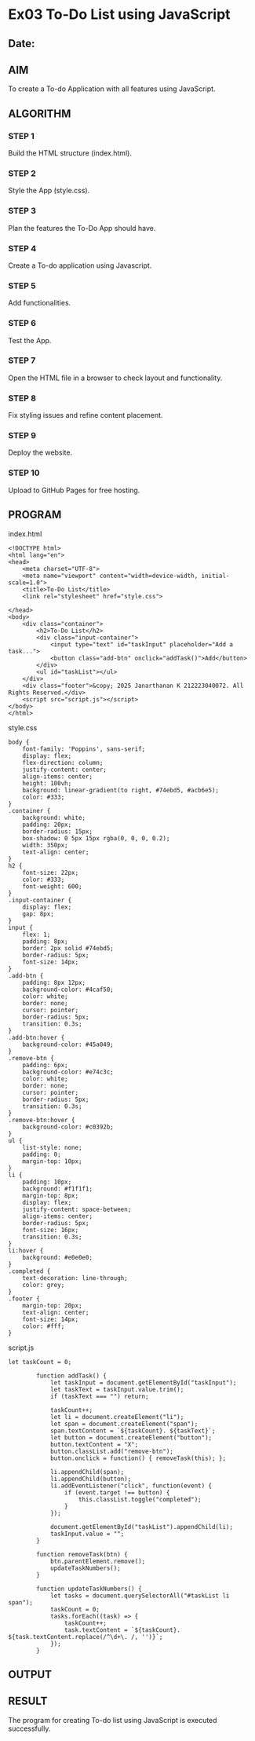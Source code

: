 # Ex03 To-Do List using JavaScript
## Date:

## AIM
To create a To-do Application with all features using JavaScript.

## ALGORITHM
### STEP 1
Build the HTML structure (index.html).

### STEP 2
Style the App (style.css).

### STEP 3
Plan the features the To-Do App should have.

### STEP 4
Create a To-do application using Javascript.

### STEP 5
Add functionalities.

### STEP 6
Test the App.

### STEP 7
Open the HTML file in a browser to check layout and functionality.

### STEP 8
Fix styling issues and refine content placement.

### STEP 9
Deploy the website.

### STEP 10
Upload to GitHub Pages for free hosting.

## PROGRAM
index.html
```
<!DOCTYPE html>
<html lang="en">
<head>
    <meta charset="UTF-8">
    <meta name="viewport" content="width=device-width, initial-scale=1.0">
    <title>To-Do List</title>
    <link rel="stylesheet" href="style.css">

</head>
<body>
    <div class="container">
        <h2>To-Do List</h2>
        <div class="input-container">
            <input type="text" id="taskInput" placeholder="Add a task...">
            <button class="add-btn" onclick="addTask()">Add</button>
        </div>
        <ul id="taskList"></ul>
    </div>
    <div class="footer">&copy; 2025 Janarthanan K 212223040072. All Rights Reserved.</div>
    <script src="script.js"></script>
</body>
</html>
```
style.css
```
body {
    font-family: 'Poppins', sans-serif;
    display: flex;
    flex-direction: column;
    justify-content: center;
    align-items: center;
    height: 100vh;
    background: linear-gradient(to right, #74ebd5, #acb6e5);
    color: #333;
}
.container {
    background: white;
    padding: 20px;
    border-radius: 15px;
    box-shadow: 0 5px 15px rgba(0, 0, 0, 0.2);
    width: 350px;
    text-align: center;
}
h2 {
    font-size: 22px;
    color: #333;
    font-weight: 600;
}
.input-container {
    display: flex;
    gap: 8px;
}
input {
    flex: 1;
    padding: 8px;
    border: 2px solid #74ebd5;
    border-radius: 5px;
    font-size: 14px;
}
.add-btn {
    padding: 8px 12px;
    background-color: #4caf50;
    color: white;
    border: none;
    cursor: pointer;
    border-radius: 5px;
    transition: 0.3s;
}
.add-btn:hover {
    background-color: #45a049;
}
.remove-btn {
    padding: 6px;
    background-color: #e74c3c;
    color: white;
    border: none;
    cursor: pointer;
    border-radius: 5px;
    transition: 0.3s;
}
.remove-btn:hover {
    background-color: #c0392b;
}
ul {
    list-style: none;
    padding: 0;
    margin-top: 10px;
}
li {
    padding: 10px;
    background: #f1f1f1;
    margin-top: 8px;
    display: flex;
    justify-content: space-between;
    align-items: center;
    border-radius: 5px;
    font-size: 16px;
    transition: 0.3s;
}
li:hover {
    background: #e0e0e0;
}
.completed {
    text-decoration: line-through;
    color: grey;
}
.footer {
    margin-top: 20px;
    text-align: center;
    font-size: 14px;
    color: #fff;
}
```
script.js
```
let taskCount = 0;

        function addTask() {
            let taskInput = document.getElementById("taskInput");
            let taskText = taskInput.value.trim();
            if (taskText === "") return;

            taskCount++;
            let li = document.createElement("li");
            let span = document.createElement("span");
            span.textContent = `${taskCount}. ${taskText}`;
            let button = document.createElement("button");
            button.textContent = "X";
            button.classList.add("remove-btn");
            button.onclick = function() { removeTask(this); };
            
            li.appendChild(span);
            li.appendChild(button);
            li.addEventListener("click", function(event) {
                if (event.target !== button) {
                    this.classList.toggle("completed");
                }
            });

            document.getElementById("taskList").appendChild(li);
            taskInput.value = "";
        }

        function removeTask(btn) {
            btn.parentElement.remove();
            updateTaskNumbers();
        }

        function updateTaskNumbers() {
            let tasks = document.querySelectorAll("#taskList li span");
            taskCount = 0;
            tasks.forEach((task) => {
                taskCount++;
                task.textContent = `${taskCount}. ${task.textContent.replace(/^\d+\. /, '')}`;
            });
        }
```


## OUTPUT


## RESULT
The program for creating To-do list using JavaScript is executed successfully.
